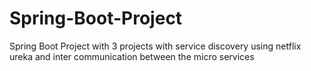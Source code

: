 # Spring-Boot-Project
Spring Boot Project with 3 projects with service discovery using netflix ureka and inter communication between the micro services
